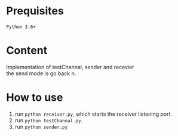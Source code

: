 # Prequisites

`Python 3.6+`

# Content

Implementation of testChannal, sender and recevier \
the send mode is go back n.

# How to use

1. run `python receiver.py`, which starts the receiver listening port.
2. run `python testChannal.py`.
3. run `python sender.py`
